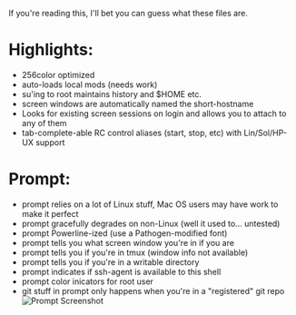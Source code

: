 If you're reading this, I'll bet you can guess what these files are.

# Highlights:

* 256color optimized
* auto-loads local mods (needs work)
* su'ing to root maintains history and $HOME etc.
* screen windows are automatically named the short-hostname
* Looks for existing screen sessions on login and allows you to attach to any of them
* tab-complete-able RC control aliases (start, stop, etc) with Lin/Sol/HP-UX support

# Prompt:

* prompt relies on a lot of Linux stuff, Mac OS users may have work to make it perfect
* prompt gracefully degrades on non-Linux (well it used to... untested)
* prompt Powerline-ized (use a Pathogen-modified font)
* prompt tells you what screen window you're in if you are
* prompt tells you if you're in tmux (window info not available)
* prompt tells you if you're in a writable directory
* prompt indicates if ssh-agent is available to this shell
* prompt color inicators for root user
* git stuff in prompt only happens when you're in a "registered" git repo
![Prompt Screenshot](https://raw.github.com/riddley/bashfiles/master/screenshot.png)
